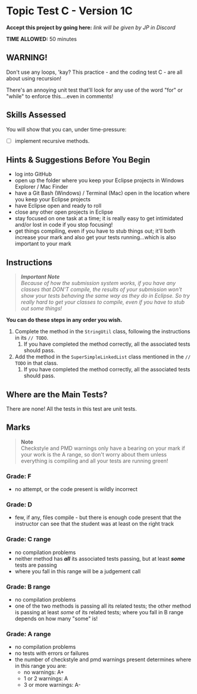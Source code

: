 # Topic Test C - Version 1C

**Accept this project by going here:** *link will be given by JP in Discord*

**TIME ALLOWED:** 50 minutes  

## WARNING!

Don't use any loops, 'kay? This practice - and the coding test C - are all about using recursion!

There's an annoying unit test that'll look for any use of the word "for" or "while" to enforce this....even in comments!

## Skills Assessed

You will show that you can, under time-pressure:

- [ ] implement recursive methods.

## Hints & Suggestions Before You Begin

- log into GitHub
- open up the folder where you keep your Eclipse projects in Windows Explorer / Mac Finder
- have a Git Bash (Windows) / Terminal (Mac) open in the location where you keep your Eclipse projects
- have Eclipse open and ready to roll
- close any other open projects in Eclipse
- stay focused on one task at a time; it is really easy to get intimidated and/or lost in code if you stop focusing!
- get things compiling, even if you have to stub things out; it'll both increase your mark and also get your tests running...which is also important to your mark

## Instructions

> _**Important Note**  
>  Because of how the submission system works, if you have any classes that DON'T compile, the results of your submission won't show your tests behaving the same way as they do in Eclipse. So try really hard to get your classes to compile, even if you have to stub out some things!_

**You can do these steps in any order you wish.**

1. Complete the method in the `StringUtil` class, following the instructions in its `// TODO`. 
    1. If you have completed the method correctly, all the associated tests should pass.
1. Add the method in the `SuperSimpleLinkedList` class mentioned in the `// TODO` in that class. 
    1. If you have completed the method correctly, all the associated tests should pass.


## Where are the Main Tests?

There are none! All the tests in this test are unit tests.


## Marks

> **Note**  
> Checkstyle and PMD warnings only have a bearing on your mark if your work is the A range, so don't worry about them unless everything is compiling and all your tests are running green! 

### Grade: F

- no attempt, or the code present is wildly incorrect

### Grade: D

- few, if any, files compile - but there is enough code present that the instructor can see that the student was at least on the right track 

### Grade: C range

- no compilation problems
- neither method has ***all*** its associated tests passing, but at least **_some_** tests are passing
- where you fall in this range will be a judgement call

### Grade: B range

- no compilation problems
- one of the two methods is passing all its related tests; the other method is passing at least _some_ of its related tests; where you fall in B range depends on how many "some" is!

### Grade: A range

- no compilation problems
- no tests with errors or failures
- the number of checkstyle and pmd warnings present determines where in this range you are:
  - no warnings: A+
  - 1 or 2 warnings: A
  - 3 or more warnings: A-